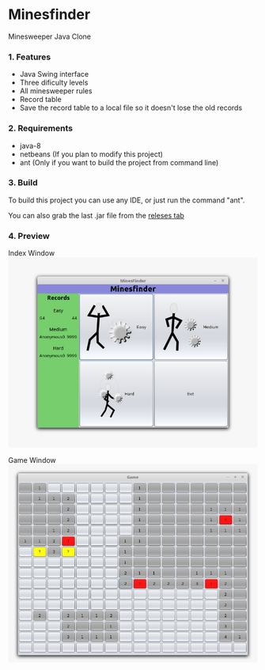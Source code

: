 # Minesfinder
Minesweeper Java Clone

### 1. Features

* Java Swing interface
* Three dificulty levels
* All minesweeper rules
* Record table
* Save the record table to a local file so it doesn't lose the old records

### 2. Requirements

* java-8
* netbeans (If you plan to modify this project)
* ant (Only if you want to build the project from command line)

### 3. Build

To build this project you can use any IDE, or just run the command "ant".

You can also grab the last .jar file from the [releses tab](https://github.com/G4brym/Minesfinder/releases)

### 4. Preview
Index Window
![index](https://raw.githubusercontent.com/G4brym/Minesfinder/master/index.png)

Game Window
![index](https://raw.githubusercontent.com/G4brym/Minesfinder/master/game.png)

